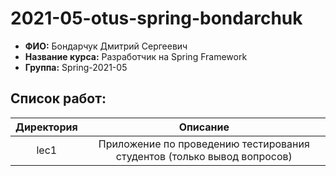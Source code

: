 # 2021-05-otus-spring-bondarchuk
* **ФИО:** Бондарчук Дмитрий Сергеевич
* **Название курса:** Разработчик на Spring Framework
* **Группа:** Spring-2021-05
## Список работ:  
|Директория|Описание|
|:----------:|:--------:|
|lec1|Приложение по проведению тестирования студентов (только вывод вопросов)|
  
